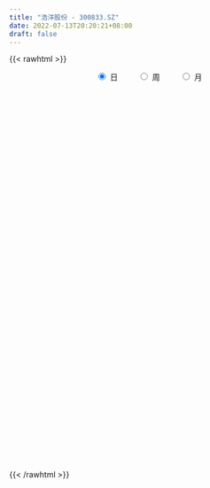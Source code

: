```yaml
---
title: "浩洋股份 - 300833.SZ"
date: 2022-07-13T20:20:21+08:00
draft: false
---
```

{{< rawhtml >}}
    <div style="text-align: center">
        <label style="padding: 1rem;"><input style="margin-right: .5rem" type="radio" name="period" value="D" checked onclick="period_change(this)">日</label>
        <label style="padding: 1rem;"><input style="margin-right: .5rem" type="radio" name="period" value="W" onclick="period_change(this)">周</label>
        <label style="padding: 1rem;"><input style="margin-right: .5rem" type="radio" name="period" value="M" onclick="period_change(this)">月</label>
    </div>
    <div id="chart" style="height: 700px;"></div> 
    <script type="text/javascript">
        const D_v = [12075.14,18688.19,17942.36,11722.02,14081.4,13880.41,11592.95,13104.36,21879.84,25180.78,22824.48,30667.54,24482.98,23605.25,23399.67,16381.03,17293.1,10029.87,10645.88,9496.85,8611.54,13323.42,12074.75,13873.37,16616.71,12577.74,11956.72,10545.34,14471.08,13010.01,12076.19,10382.81,14917.76,9736.02,14153.54,12441.72,6266.97,7711.07,9119.32,6981.93,6732.29,5634.2,10838.85,9551.03,21513.25,21961.23,14038.65,10089.36,8808.36,27219.98,20515.01,16912.16,14951.84,13856.07,13298.69,17277.47,10223.41,10048.48,6452.59,5954.22,19773.34,13435.14,7902.45,5613.53,10291.58,7430.49,7405.68,3604.25,3995.12,5024.95,4326.75,4651.68,5561.66,4181.05,5644.1,6263.91,5580.95,3131.09,4836.34,5179.53,6490.96,12070.54,7198.57,6457.96,6552.84,17228.27,11013.22,6025.86,6678.37,5752.39,5820.51,4714.18,5694.06,19698.35,8591.89,6011.75,4071.4,3699.75,6244.57,3497.82,4422.63,3404.53,4160.8,2901.0,2857.82,3241.18,3356.32,2587.26,2767.59,6375.23,3237.95,2164.17,2242.0,1942.94,2817.34,2417.58,5356.35,1580.0,1961.4,4459.4,4404.24,2509.0,2886.24,5899.57,4476.23,7728.0,3885.69,3558.07,2439.06,2649.38,3116.3,4091.0,3802.5,4833.24,5993.23,4826.33,7267.1,3952.8,5551.99,5184.0,6995.3,4466.93,5830.53,2974.0,4020.67,2964.51,3688.31,2416.35,4006.4,3312.0,3738.51,3331.16,2242.17,2731.06,4319.41,3875.4,3468.13,2769.88,2513.34,6087.14,5508.26,5104.59,2916.65,2965.17,2413.74,8253.03,7174.17,3660.75,2128.0,2987.41,2298.0,3538.27,15103.27,13842.79,9937.33,5481.0,6318.84,4810.04,4022.17,3031.17,7735.9,4110.42,3316.3,2202.23,3370.17,2155.0,6066.34,2231.17,9845.51,3865.0,3095.0,1587.06,2236.06,2932.0,3267.06,3770.17,2180.4,2262.0,2676.23,2741.0,1557.0,1700.0,1499.0,1925.0,3844.0,2656.06,5001.59,7518.4,7104.5,3758.17,3636.63,1451.0,2627.0,3918.67,2490.23,6052.49,3122.0,6352.82,3620.0,4740.11,3142.17,2314.34,2196.0,6036.4,3008.24,1919.0,1962.17,2594.18,4229.17,11614.97,9101.47,4154.34,4768.0,5726.0,2119.57,1350.74,3005.17,5432.23,1717.17,2342.0,2275.17,1511.53,2303.0,1459.06,1481.97,1779.29,6704.41,6234.67,2713.0,2010.62,2182.0,2005.35,1754.0,1937.9,2302.0,1690.0,6547.35,6422.15,5396.0,2919.78,1678.0,8538.06,17470.65,14215.32,22120.73,11619.86,6148.52,4402.62,4904.0,5530.0,3882.22,12099.46,5435.0,3111.64,4081.74,2726.24,4531.17,3318.24,3855.34,3642.06,1988.68,2123.51,2314.16,1894.17,1539.34,4469.74,3592.41,4187.65,2982.17,2001.15,3517.47,6945.81,4658.51,2393.0,1486.44,4397.0,2095.0,3695.24,2284.0,1911.34,3394.08,21007.12,15592.29,5792.27,8665.0,2837.0,3933.48,2424.0,2773.0,4491.0,6400.06,3294.0,7536.17,2883.22,3041.0,7418.0,5271.0,2695.0,1674.0,5924.47,11526.86,5818.34,3932.81,3294.0,1996.0,2147.17,4769.0,2988.91,19461.15,16448.23,14200.08,12022.53,13354.23,7069.2,8439.85,7596.77,4881.48,7839.6,6881.74,7327.23,11204.09,4901.45,3664.54,6338.17,5233.16,5733.25,5441.4,4383.17,6176.99,8405.17,9454.76,11461.51,9124.0,7229.0,4725.11,5858.51,6730.22,4700.0,6943.34,6541.34,7795.4,3646.0,5916.06,6111.0,5134.56,3147.0,3282.0,2120.0,3094.83,4554.06,4383.34,8637.4,3772.17,4551.0,4587.34,7278.0,2148.0,5142.0,4731.1,4082.23,4956.0,4085.17,4446.12,4169.83,3324.0,3310.15,5713.74,8292.88,7627.35,3284.0,7889.16,5839.23,7760.94,6242.34,4003.79,3724.8,3959.83,4329.0,3883.0,3576.0,3353.77,4560.67,4088.92,3852.0,3313.06,5435.4,5215.0,4073.11,5001.0,3691.0,4063.0,4631.53,4074.08,5625.71,7360.47,4812.0,4785.35,4258.0,3341.0,4745.87,5274.0,3397.28,1653.0,3394.0,3198.0,2110.74,3595.74,2735.4,3505.0,4587.0,5125.0,3376.0,4762.0,4629.0,2120.28,4069.35,2865.0,2506.0,5862.0,3606.0,4154.0,3390.5,6206.97,5611.06,5211.0,4040.0,3097.0,5254.84,9577.0,12510.17,7597.52,8457.34,5494.0,4869.0,6935.16,7538.77,5296.0,4885.0,6612.0,7935.17,4745.0,3575.0,5685.39,5196.7,4878.0,3157.0,2320.0,3125.0,4289.5,5918.0,6657.81,6127.17,7110.0,5248.0,6118.0,4447.8,2581.49,5768.52,4178.62,3956.81,6935.91,6013.0,5539.7,5393.43,2911.08,6581.72,4478.31,6033.0,4123.17,4851.49,3532.96,5432.09,6413.34,4055.61,4636.06,3445.17,3565.0,4475.0,5709.0,5020.9]
const D_histogram = [0.0,-0.0982792023,-0.2374657089,-0.3957308555,-0.3774280177,-0.3251362146,-0.2637517843,-0.1935414113,-0.0029758541,0.1305131075,0.2726246948,0.4484457541,0.4500851033,0.5194902407,0.4529632604,0.2973099552,0.0026548874,-0.1626578966,-0.1753234329,-0.1474086298,-0.1500694131,-0.255014,-0.3299171201,-0.2064519389,-0.0674014913,0.0372676218,0.0465304119,-0.002682726,0.095280671,0.1276146852,0.1602236229,0.1207308508,0.1112315436,0.0639782884,0.0502760552,-0.0751722604,-0.1484033432,-0.1923866602,-0.155305274,-0.1398416044,-0.1773481797,-0.2188816904,-0.116035155,-0.0650288988,0.0575347551,0.1322392308,0.1274184274,0.0682477855,0.0539010099,0.2048479963,0.2519070188,0.3080293928,0.3221542228,0.2382816742,0.0719510238,-0.0360373453,-0.3084840683,-0.4960790276,-0.5308192903,-0.5286253378,-0.2781919014,-0.1271679671,-0.0843696637,-0.0999691719,-0.0451883732,-0.033940761,-0.185146438,-0.2862365081,-0.3786813361,-0.4274512832,-0.4631847579,-0.3627357035,-0.1941325684,-0.0952305553,0.0252160176,0.0404757342,0.0125267108,0.0106241769,0.0755385519,0.135361373,0.203864619,0.261627529,0.2962707425,0.2130997537,0.1856801665,-0.1529494362,-0.4917643926,-0.6695000644,-0.6460865081,-0.5684652883,-0.437304958,-0.3901471969,-0.2676736246,-0.0329661389,0.1028673187,0.1259773699,0.1177792836,0.1277715994,0.1732391646,0.1998729986,0.1758362292,0.1706771658,0.1529810094,0.1382166593,0.0963927312,0.0383048114,-0.0372301292,-0.0737072851,-0.0127859848,0.0855966752,0.1082949501,0.1491275585,0.1324756408,0.0982334639,0.0360300684,0.0245738248,-0.0572769794,-0.0767201679,-0.0667023701,-0.1419767335,-0.1566745892,-0.2235359437,-0.2552602385,-0.3839700366,-0.4879885937,-0.6752652553,-0.6812845955,-0.7166931259,-0.664924307,-0.6018323826,-0.4435961342,-0.2374764636,-0.0767022855,-0.0630075701,-0.1548372379,-0.1934071581,-0.3518472872,-0.3982608343,-0.4693967006,-0.4063630311,-0.1965186242,-0.0271003142,0.1815505942,0.3096281536,0.3676588001,0.357483715,0.2621575577,0.2231591479,0.279713866,0.3351213197,0.3236000202,0.4059271144,0.4212202668,0.3557218595,0.299643538,0.2734243194,0.1703068011,0.1331365506,0.1236296114,0.2816496023,0.4649090152,0.538449831,0.5483496149,0.5663694478,0.5195965467,0.5885573852,0.7129760511,0.7280757362,0.7079433113,0.6000758944,0.524467741,0.4539782594,0.5667706344,0.6634297109,0.7006397948,0.6817246485,0.6845049675,0.6008985075,0.4814759468,0.3690182071,0.3840427139,0.3503105515,0.2716722812,0.2188068388,0.0484362706,-0.0935897343,-0.2797526218,-0.425108999,-0.2357187189,-0.1286188704,-0.1090507515,-0.0940689384,-0.0608346964,-0.0177637248,0.0113864079,-0.1005690322,-0.223392822,-0.2924740618,-0.4020782785,-0.3759807138,-0.321498587,-0.2960212141,-0.2823643898,-0.3074594593,-0.238040853,-0.2445819646,-0.1293541758,0.0181597958,0.1021927853,0.1047848138,0.0904180601,0.0327837329,-0.0694449577,-0.0422212153,-0.0053895091,0.1363776966,0.1855642502,0.3383712384,0.3488709618,0.3473254147,0.2609383241,0.180829388,0.070790352,0.1754278515,0.1751626887,0.1687498427,0.0729196352,0.0369444723,-0.0043853995,0.1905067857,0.1909557542,0.2037279896,0.2096886215,0.1237974607,0.0432680234,-0.0106326207,-0.0405258219,-0.1698603536,-0.3071306376,-0.4331826531,-0.4393089641,-0.4187235194,-0.3713096048,-0.3189301773,-0.2967280277,-0.2428738502,-0.0374332672,0.0232291081,0.0996807237,0.0330986598,-0.0431380434,-0.1194167833,-0.1250806681,-0.1478056692,-0.2281975109,-0.2921361818,-0.3940752,-0.2302396836,-0.0623243498,0.0248211183,0.0350187119,0.1942072368,0.5401010901,0.7941164376,1.2983356404,1.4953883083,1.4064047445,1.1179003908,0.8120045443,0.6957404686,0.4316178634,0.7539388058,0.5955865974,0.4951748966,0.345231421,0.1866320604,0.0949518676,0.0044943841,-0.2061858394,-0.332010046,-0.5032328361,-0.6187593378,-0.7582804875,-0.8438102099,-0.9350410461,-1.0050626652,-0.880968969,-0.5963088325,-0.4141104697,-0.4138686646,-0.2772160246,-0.1132877495,0.0428085873,0.0140461039,-0.0001948628,-0.2336924581,-0.3059397644,-0.2675284787,-0.1975384312,-0.2571166417,-0.1848745796,0.3552737663,0.5526655137,0.6435940353,0.4037366033,0.2362366576,-0.0487001638,-0.2875353185,-0.3694275621,-0.4320554189,-0.7731785408,-1.0056456798,-0.7183799751,-0.467221847,-0.3931098697,-0.2108706151,-0.0911855051,-0.0123071457,0.0132749139,0.2440349912,0.6647721355,0.8823456716,0.792599483,0.6496991943,0.5037439309,0.4210892012,0.4625316026,0.3998395408,0.8747773377,1.2609398969,1.607909592,1.8995260102,2.1476806513,2.1177561445,1.9881364623,1.9903844566,1.8817299385,1.4777799972,1.378164705,0.947438337,0.4904184585,0.2497184054,-0.0226754716,-0.1353156549,-0.1920280761,-0.2045318401,-0.26733874,-0.3354367281,-0.3106192945,-0.419610273,-0.3116004776,-0.7343198265,-0.8404435055,-0.8919002959,-1.1283626684,-1.2947841016,-1.1241941721,-1.146336435,-1.0391698535,-1.1630818572,-1.0359478278,-1.0844274184,-0.9003697724,-1.126352505,-1.1520324426,-1.2013569623,-1.1708329102,-1.0891928766,-1.0679326331,-1.2018985897,-1.2204550635,-1.0927212541,-0.7530565695,-0.624669926,-0.4106529329,-0.3874584852,-0.4235739265,-0.6254694029,-0.7207903933,-0.8243594594,-0.8109183211,-0.7134211638,-0.584593199,-0.2711554973,-0.1373422606,0.1088422809,0.0153596362,0.1624838633,0.0458144691,-0.0719162681,-0.2005692757,-0.54329416,-0.6882841145,-0.7065500606,-0.7302501509,-0.664466566,-0.7366215457,-0.7672424379,-0.7480550179,-0.6286646801,-0.3121723723,-0.0533076632,0.158541273,0.2522354416,0.3161637699,0.7645203115,0.7016997315,0.7937041433,0.8586933235,0.8541608327,0.9077289162,0.8498847217,0.8528545564,0.8758875189,0.6281323661,0.3166587051,0.2150645784,0.2198601322,0.0385064079,-0.2156414411,-0.1869798139,-0.1435937005,-0.1554669676,0.0804369106,0.1106484556,0.2047439764,0.3449686195,0.3891827173,0.206003067,0.1472538399,0.193490014,0.1201457056,0.1311367606,-0.1096595487,-0.3588286226,-0.3338844043,-0.5454727835,-0.6249459693,-0.3990413603,-0.3079239218,-0.1636879627,-0.0405714245,0.0884734335,0.2442619559,0.122186341,-0.0300820602,-0.4727453581,-0.350723973,-0.0794774714,0.6286413151,1.0551065516,1.3919568976,1.4495055689,1.4143794014,1.5942001096,1.5982950389,1.4437185889,1.3623430744,1.4128867646,1.5587521406,1.6076598135,1.5423432024,1.4372505474,1.1173692165,0.6560246732,0.3603610788,0.1506739234,0.0112674548,-0.103609623,-0.1879194874,-0.106547232,0.1454861477,0.4003219327,0.4403408891,0.3541025127,0.201376646,0.0285647588,-0.1338027912,-0.2846365539,-0.6117766308,-0.787095028,-0.9717800803,-1.0196133807,-0.951312183,-0.9009770899,-0.4240605923,-0.2666771605,-0.1219313011,0.0292816674,-0.1776335121,-0.1937989663,-0.0176412778,0.0892625728,0.1163194571,0.0846263845,0.0941596963,0.021604871,-0.1177923056,-0.4363751669,-0.6242965636]
const D_fast = [0.0,-0.1228490028,-0.3214019367,-0.5785997972,-0.6546539638,-0.6836462144,-0.6881997302,-0.66637471,-0.4765531163,-0.3104358778,-0.1001681168,0.187764381,0.3019250061,0.5012027036,0.5479165385,0.466590722,0.1725993761,-0.0333778821,-0.0898742766,-0.098811631,-0.1389897676,-0.3076878544,-0.4650702546,-0.3932180581,-0.2710179833,-0.1570319647,-0.1361365716,-0.1860203911,-0.0642368264,0.0000008591,0.0726657026,0.0633556432,0.0816642219,0.0504055388,0.0492723194,-0.0949690613,-0.2053009799,-0.297380962,-0.2991258942,-0.3186226258,-0.400466246,-0.4967201792,-0.4228824326,-0.3881334011,-0.2511860584,-0.143421775,-0.1163879716,-0.1584966671,-0.1593681903,0.0427907952,0.1528265725,0.2859562946,0.3806196803,0.3563175503,0.2079746559,0.0909769504,-0.2585907897,-0.5702055059,-0.7376505912,-0.8676129732,-0.6867275121,-0.5674955695,-0.5457896821,-0.5863814833,-0.5428977779,-0.5401353559,-0.7376276424,-0.9102768395,-1.0973920015,-1.2530247695,-1.4045544336,-1.3947893051,-1.274719312,-1.1996249379,-1.0728743605,-1.0474957103,-1.0723130561,-1.0715595457,-0.9877605328,-0.8940973685,-0.7746279677,-0.6514581754,-0.5427472764,-0.5726433267,-0.5536428723,-0.930509834,-1.3922658886,-1.7373765764,-1.8754846472,-1.9399797495,-1.9181456586,-1.9685246968,-1.9129695307,-1.6865035797,-1.5249532924,-1.4703488987,-1.4491021641,-1.4071669485,-1.3183895921,-1.2417875084,-1.2218652206,-1.1843549925,-1.1638058965,-1.1440160818,-1.1617418271,-1.2102535441,-1.295096017,-1.3499999942,-1.29227519,-1.1724933613,-1.1227213488,-1.0446068508,-1.0281398583,-1.0378236692,-1.0910195477,-1.096332335,-1.192502384,-1.2311256146,-1.2377834093,-1.3485519561,-1.4024184591,-1.5251637994,-1.6207031539,-1.8454054612,-2.0714211667,-2.4275141421,-2.6038546312,-2.8184364431,-2.9328987009,-3.0202648722,-2.9729276573,-2.8261771026,-2.6845784959,-2.686635673,-2.8171746503,-2.9040963601,-3.150498311,-3.2964770666,-3.4849621081,-3.5235191963,-3.3628044455,-3.2001612141,-2.9461226571,-2.7406380593,-2.5906927128,-2.5114968691,-2.541283637,-2.5244922598,-2.3980090753,-2.2588212917,-2.1894425861,-2.0056337132,-1.8850354941,-1.8616034365,-1.8427708736,-1.8006340124,-1.8611748303,-1.8650609432,-1.8436604796,-1.6152280881,-1.3157414214,-1.1075881478,-0.9606009602,-0.8009887653,-0.7178625298,-0.501762345,-0.1990996663,-0.0019810472,0.1548723558,0.1970239124,0.2525326943,0.2955377776,0.5500228112,0.8125393154,1.024909348,1.1764253638,1.3503319247,1.4169500915,1.4178965175,1.3976933297,1.508728515,1.5625739904,1.5518537904,1.5536900577,1.3954285571,1.2300051186,0.9739040758,0.7222704487,0.8527310492,0.9276761801,0.919981611,0.9114461896,0.9294717575,0.9681017978,1.0000985326,0.8630008343,0.684328839,0.5421290839,0.3320052975,0.2641076838,0.2382151638,0.1896872331,0.13275296,0.0307930257,0.0407014187,-0.0269851841,0.0559040608,0.2079579814,0.3175391672,0.3463273992,0.3545651605,0.3051267664,0.1855368365,0.202205275,0.237689604,0.4135512338,0.50912885,0.7465286478,0.8442461117,0.9295319182,0.9083794087,0.8734778196,0.7811363715,0.9296308339,0.9731563433,1.0089309579,0.9313306593,0.9045916144,0.8621653927,1.1046842744,1.1528721815,1.2165764142,1.2749592016,1.2200174059,1.1503049744,1.0937461752,1.0537215185,0.8819218983,0.6678689549,0.4335212762,0.3175677241,0.233472289,0.1880588024,0.1607056855,0.1087258283,0.1018615433,0.2979438095,0.3644134618,0.4657852582,0.4074778593,0.3204566453,0.2143237095,0.1773896578,0.1177132393,-0.0197279801,-0.1567006964,-0.3571585147,-0.2508829191,-0.0985486728,-0.0051979251,0.0137543464,0.2214946806,0.7024138064,1.1549582633,1.9837613761,2.5546611212,2.8172787435,2.8082494875,2.7053547771,2.7630258185,2.6068076792,3.117613323,3.1081577639,3.1315397873,3.067904167,2.9559628215,2.8880205956,2.7986867082,2.5364600247,2.3276333066,2.0306023075,1.7603859713,1.4312946998,1.1348124249,0.8098213272,0.4885340417,0.3923854957,0.5279684241,0.6066391694,0.5034138084,0.5707624423,0.70636878,0.8731672637,0.8479163062,0.8336266239,0.541705914,0.3929736666,0.3645028326,0.3851082723,0.2612509014,0.2872743186,0.9162411061,1.2517992319,1.5036262623,1.3647029811,1.2562621998,0.9591503375,0.6484313532,0.474182219,0.3035405075,-0.2308772496,-0.7147558085,-0.6070850976,-0.4727324313,-0.4968979214,-0.3673763205,-0.2704875868,-0.1946860139,-0.1657852258,0.1259835994,0.7129137775,1.1510737315,1.2594774137,1.2790019235,1.2589826429,1.2816002134,1.4386755155,1.4759433389,2.1695754702,2.8709730036,3.6199200967,4.3864180175,5.1714928214,5.6710073507,6.0384217842,6.5382658926,6.9000438592,6.8655389172,7.1104648012,6.9165980174,6.5821827536,6.4039123018,6.125849557,5.9793804599,5.8746610197,5.8110242956,5.6813827107,5.5294255406,5.4765881505,5.2626946039,5.2928042798,4.6865049743,4.3702704189,4.0958385546,3.5772855149,3.0871680564,2.9767094429,2.6679830711,2.5153571893,2.1006747214,1.9688217938,1.6492353486,1.6082005514,1.1006296926,0.7869416444,0.4372778841,0.1750937086,-0.0155644769,-0.2612873917,-0.6957279957,-1.0193982353,-1.1648447395,-1.0134441973,-1.0412250352,-0.9298712753,-1.0035414489,-1.1455503718,-1.503813199,-1.7793317877,-2.0889907187,-2.2782791607,-2.3591372943,-2.3764576292,-2.1308088019,-2.0313311303,-1.7579360186,-1.8475787542,-1.6598335612,-1.7650493382,-1.9007591424,-2.0795544689,-2.5581028932,-2.8751638764,-3.0700673376,-3.2763299657,-3.3766630223,-3.6329733883,-3.8554048901,-4.0232312246,-4.0610070568,-3.822557842,-3.5770200488,-3.3255357943,-3.1687827653,-3.0258134946,-2.3863268751,-2.2737225222,-1.9832920746,-1.7036295635,-1.4946218461,-1.2141215336,-1.0594945477,-0.8433110738,-0.6013062317,-0.6920282929,-0.9243372776,-0.9721652597,-0.9124046729,-1.0841317952,-1.3921900045,-1.4102733308,-1.4027856425,-1.4535256514,-1.1975125456,-1.1396388867,-0.9943573718,-0.7678905738,-0.6263807967,-0.7580596803,-0.7799954474,-0.6853867698,-0.7286946518,-0.6849194066,-0.953130603,-1.2920068327,-1.3505337154,-1.6984902905,-1.9341999686,-1.8080556997,-1.7939192416,-1.6906052732,-1.5776315911,-1.4264683748,-1.2096143634,-1.3011433931,-1.4609323093,-2.0217819467,-1.9874415549,-1.7360644211,-0.8707853058,-0.1805434314,0.504296139,0.9242212025,1.2426898853,1.821060621,2.2247293099,2.4310825072,2.6902927613,3.0940581427,3.6296115538,4.0804341801,4.4007033696,4.6549233515,4.6143843247,4.3170459496,4.111472625,3.9394539504,3.8028643455,3.662084862,3.5307951257,3.5855305731,3.8739354898,4.2288517579,4.3789559365,4.3812431883,4.2788614832,4.1131907856,3.9173725378,3.6953796367,3.215295402,2.8432032478,2.4155731755,2.1128365299,1.9433096818,1.7684005025,2.139301852,2.2300159937,2.3442790278,2.5028124132,2.2514888557,2.1868736599,2.3586210289,2.4878405228,2.5439772713,2.5334407948,2.5665140307,2.4993604231,2.3305151702,1.9028385171,1.5588429796]
const D_slow = [0.0,-0.0245698006,-0.0839362278,-0.1828689417,-0.2772259461,-0.3585099998,-0.4244479458,-0.4728332987,-0.4735772622,-0.4409489853,-0.3727928116,-0.2606813731,-0.1481600973,-0.0182875371,0.094953278,0.1692807668,0.1699444887,0.1292800145,0.0854491563,0.0485969988,0.0110796456,-0.0526738544,-0.1351531345,-0.1867661192,-0.203616492,-0.1942995865,-0.1826669836,-0.1833376651,-0.1595174973,-0.127613826,-0.0875579203,-0.0573752076,-0.0295673217,-0.0135727496,-0.0010037358,-0.0197968009,-0.0568976367,-0.1049943018,-0.1438206203,-0.1787810214,-0.2231180663,-0.2778384889,-0.3068472776,-0.3231045023,-0.3087208135,-0.2756610058,-0.243806399,-0.2267444526,-0.2132692001,-0.1620572011,-0.0990804464,-0.0220730982,0.0584654575,0.1180358761,0.136023632,0.1270142957,0.0498932786,-0.0741264783,-0.2068313009,-0.3389876353,-0.4085356107,-0.4403276024,-0.4614200184,-0.4864123113,-0.4977094046,-0.5061945949,-0.5524812044,-0.6240403314,-0.7187106655,-0.8255734863,-0.9413696757,-1.0320536016,-1.0805867437,-1.1043943825,-1.0980903781,-1.0879714446,-1.0848397669,-1.0821837226,-1.0632990847,-1.0294587414,-0.9784925867,-0.9130857044,-0.8390180188,-0.7857430804,-0.7393230388,-0.7775603978,-0.900501496,-1.0678765121,-1.2293981391,-1.3715144612,-1.4808407007,-1.5783774999,-1.645295906,-1.6535374408,-1.6278206111,-1.5963262686,-1.5668814477,-1.5349385479,-1.4916287567,-1.4416605071,-1.3977014498,-1.3550321583,-1.316786906,-1.2822327411,-1.2581345583,-1.2485583555,-1.2578658878,-1.2762927091,-1.2794892053,-1.2580900365,-1.2310162989,-1.1937344093,-1.1606154991,-1.1360571331,-1.127049616,-1.1209061598,-1.1352254047,-1.1544054467,-1.1710810392,-1.2065752226,-1.2457438699,-1.3016278558,-1.3654429154,-1.4614354246,-1.583432573,-1.7522488868,-1.9225700357,-2.1017433172,-2.2679743939,-2.4184324896,-2.5293315231,-2.588700639,-2.6078762104,-2.6236281029,-2.6623374124,-2.7106892019,-2.7986510237,-2.8982162323,-3.0155654075,-3.1171561652,-3.1662858213,-3.1730608999,-3.1276732513,-3.0502662129,-2.9583515129,-2.8689805841,-2.8034411947,-2.7476514077,-2.6777229412,-2.5939426113,-2.5130426063,-2.4115608277,-2.306255761,-2.2173252961,-2.1424144116,-2.0740583317,-2.0314816315,-1.9981974938,-1.967290091,-1.8968776904,-1.7806504366,-1.6460379788,-1.5089505751,-1.3673582132,-1.2374590765,-1.0903197302,-0.9120757174,-0.7300567834,-0.5530709555,-0.4030519819,-0.2719350467,-0.1584404818,-0.0167478232,0.1491096045,0.3242695532,0.4947007153,0.6658269572,0.8160515841,0.9364205708,1.0286751225,1.124685801,1.2122634389,1.2801815092,1.3348832189,1.3469922865,1.323594853,1.2536566975,1.1473794478,1.088449768,1.0562950504,1.0290323626,1.005515128,0.9903064539,0.9858655227,0.9887121246,0.9635698666,0.9077216611,0.8346031456,0.734083576,0.6400883976,0.5597137508,0.4857084473,0.4151173498,0.338252485,0.2787422717,0.2175967806,0.1852582366,0.1897981856,0.2153463819,0.2415425854,0.2641471004,0.2723430336,0.2549817942,0.2444264903,0.2430791131,0.2771735372,0.3235645998,0.4081574094,0.4953751498,0.5822065035,0.6474410845,0.6926484316,0.7103460195,0.7542029824,0.7979936546,0.8401811153,0.8584110241,0.8676471421,0.8665507923,0.9141774887,0.9619164272,1.0128484246,1.06527058,1.0962199452,1.107036951,1.1043787959,1.0942473404,1.051782252,0.9749995926,0.8667039293,0.7568766883,0.6521958084,0.5593684072,0.4796358629,0.405453856,0.3447353934,0.3353770766,0.3411843537,0.3661045346,0.3743791995,0.3635946887,0.3337404929,0.3024703258,0.2655189085,0.2084695308,0.1354354854,0.0369166854,-0.0206432355,-0.036224323,-0.0300190434,-0.0212643654,0.0272874438,0.1623127163,0.3608418257,0.6854257358,1.0592728129,1.410873999,1.6903490967,1.8933502328,2.0672853499,2.1751898158,2.3636745172,2.5125711666,2.6363648907,2.7226727459,2.7693307611,2.793068728,2.794192324,2.7426458641,2.6596433526,2.5338351436,2.3791453092,2.1895751873,1.9786226348,1.7448623733,1.493596707,1.2733544647,1.1242772566,1.0207496392,0.917282473,0.8479784669,0.8196565295,0.8303586763,0.8338702023,0.8338214866,0.7753983721,0.698913431,0.6320313113,0.5826467035,0.5183675431,0.4721488982,0.5609673398,0.6991337182,0.860032227,0.9609663778,1.0200255422,1.0078505013,0.9359666717,0.8436097811,0.7355959264,0.5423012912,0.2908898713,0.1112948775,-0.0055105843,-0.1037880517,-0.1565057054,-0.1793020817,-0.1823788681,-0.1790601397,-0.1180513919,0.048141642,0.2687280599,0.4668779307,0.6293027292,0.755238712,0.8605110123,0.9761439129,1.0761037981,1.2947981325,1.6100331068,2.0120105048,2.4868920073,3.0238121701,3.5532512062,4.0502853218,4.547881436,5.0183139206,5.3877589199,5.7323000962,5.9691596804,6.0917642951,6.1541938964,6.1485250285,6.1146961148,6.0666890958,6.0155561357,5.9487214507,5.8648622687,5.7872074451,5.6823048768,5.6044047574,5.4208248008,5.2107139244,4.9877388505,4.7056481833,4.3819521579,4.1009036149,3.8143195062,3.5545270428,3.2637565785,3.0047696216,2.733662767,2.5085703239,2.2269821976,1.938974087,1.6386348464,1.3459266188,1.0736283997,0.8066452414,0.506170594,0.2010568281,-0.0721234854,-0.2603876278,-0.4165551092,-0.5192183425,-0.6160829638,-0.7219764454,-0.8783437961,-1.0585413944,-1.2646312593,-1.4673608395,-1.6457161305,-1.7918644302,-1.8596533046,-1.8939888697,-1.8667782995,-1.8629383904,-1.8223174246,-1.8108638073,-1.8288428743,-1.8789851932,-2.0148087332,-2.1868797619,-2.363517277,-2.5460798147,-2.7121964563,-2.8963518427,-3.0881624522,-3.2751762066,-3.4323423767,-3.5103854697,-3.5237123855,-3.4840770673,-3.4210182069,-3.3419772644,-3.1508471866,-2.9754222537,-2.7769962179,-2.562322887,-2.3487826788,-2.1218504498,-1.9093792694,-1.6961656303,-1.4771937505,-1.320160659,-1.2409959827,-1.1872298381,-1.1322648051,-1.1226382031,-1.1765485634,-1.2232935168,-1.259191942,-1.2980586839,-1.2779494562,-1.2502873423,-1.1991013482,-1.1128591933,-1.015563514,-0.9640627473,-0.9272492873,-0.8788767838,-0.8488403574,-0.8160561672,-0.8434710544,-0.93317821,-1.0166493111,-1.153017507,-1.3092539993,-1.4090143394,-1.4859953198,-1.5269173105,-1.5370601666,-1.5149418083,-1.4538763193,-1.423329734,-1.4308502491,-1.5490365886,-1.6367175819,-1.6565869497,-1.4994266209,-1.235649983,-0.8876607586,-0.5252843664,-0.1716895161,0.2268605113,0.6264342711,0.9873639183,1.3279496869,1.681171378,2.0708594132,2.4727743666,2.8583601672,3.217672804,3.4970151082,3.6610212765,3.7511115462,3.788780027,3.7915968907,3.765694485,3.7187146131,3.6920778051,3.728449342,3.8285298252,3.9386150475,4.0271406756,4.0774848372,4.0846260268,4.051175329,3.9800161906,3.8270720329,3.6302982759,3.3873532558,3.1324499106,2.8946218648,2.6693775924,2.5633624443,2.4966931542,2.4662103289,2.4735307458,2.4291223677,2.3806726262,2.3762623067,2.3985779499,2.4276578142,2.4488144103,2.4723543344,2.4777555521,2.4483074757,2.339213684,2.1831395431]
const D_data = [['2020-06-22', 68.3, 67.77, 67.77, 68.45],['2020-06-23', 67.68, 66.23, 66.2, 67.87],['2020-06-24', 66.22, 64.93, 64.67, 66.41],['2020-06-29', 64.63, 63.61, 63.5, 64.63],['2020-06-30', 63.72, 65.1, 63.72, 65.28],['2020-07-01', 65.25, 65.39, 64.9, 66.29],['2020-07-02', 65.4, 65.52, 65.0, 65.83],['2020-07-03', 65.6, 65.74, 65.25, 65.9],['2020-07-06', 65.99, 67.81, 65.99, 67.95],['2020-07-07', 67.83, 67.96, 66.86, 68.39],['2020-07-08', 67.9, 68.92, 67.56, 68.99],['2020-07-09', 69.2, 70.45, 68.35, 70.98],['2020-07-10', 70.08, 69.08, 68.97, 70.1],['2020-07-13', 69.0, 70.5, 68.79, 70.91],['2020-07-14', 70.11, 69.2, 68.16, 70.86],['2020-07-15', 69.66, 67.8, 67.7, 69.69],['2020-07-16', 67.99, 64.98, 64.9, 68.43],['2020-07-17', 64.99, 65.31, 64.6, 65.87],['2020-07-20', 65.08, 66.62, 65.01, 66.75],['2020-07-21', 66.29, 67.05, 66.27, 67.6],['2020-07-22', 66.87, 66.62, 66.49, 67.28],['2020-07-23', 66.19, 64.88, 64.0, 66.19],['2020-07-24', 64.88, 64.52, 64.03, 65.99],['2020-07-27', 64.95, 66.9, 63.63, 66.9],['2020-07-28', 67.12, 67.67, 67.12, 69.39],['2020-07-29', 67.27, 67.86, 66.0, 67.99],['2020-07-30', 68.02, 66.98, 66.95, 68.49],['2020-07-31', 66.88, 66.13, 65.85, 67.03],['2020-08-03', 66.48, 68.12, 66.2, 68.27],['2020-08-04', 68.55, 67.72, 67.2, 68.77],['2020-08-05', 67.34, 68.0, 66.91, 68.42],['2020-08-06', 68.27, 67.18, 66.7, 68.27],['2020-08-07', 67.1, 67.51, 66.89, 68.19],['2020-08-10', 67.11, 66.95, 66.31, 67.11],['2020-08-11', 66.95, 67.25, 66.8, 68.25],['2020-08-12', 66.84, 65.46, 64.8, 66.9],['2020-08-13', 65.46, 65.48, 65.21, 65.84],['2020-08-14', 65.1, 65.38, 64.69, 65.7],['2020-08-17', 65.39, 66.22, 65.38, 66.66],['2020-08-18', 66.28, 65.95, 65.77, 66.54],['2020-08-19', 66.05, 65.07, 65.06, 66.07],['2020-08-20', 65.0, 64.61, 64.45, 65.17],['2020-08-21', 64.86, 66.41, 64.86, 66.41],['2020-08-24', 65.89, 66.06, 65.2, 66.48],['2020-08-25', 65.4, 67.38, 64.05, 68.2],['2020-08-26', 66.89, 67.35, 66.8, 69.1],['2020-08-27', 67.0, 66.61, 65.12, 67.45],['2020-08-28', 66.43, 65.8, 65.11, 66.5],['2020-08-31', 65.6, 66.18, 65.46, 66.68],['2020-09-01', 66.34, 68.7, 66.25, 68.79],['2020-09-02', 68.34, 68.1, 67.69, 68.97],['2020-09-03', 67.98, 68.71, 67.33, 68.78],['2020-09-04', 67.99, 68.63, 67.7, 69.3],['2020-09-07', 68.38, 67.45, 67.43, 68.95],['2020-09-08', 67.21, 65.88, 65.27, 67.58],['2020-09-09', 65.01, 65.9, 63.76, 65.92],['2020-09-10', 65.86, 62.68, 62.24, 66.48],['2020-09-11', 62.88, 62.17, 60.51, 63.0],['2020-09-14', 61.81, 63.05, 61.81, 63.1],['2020-09-15', 63.0, 62.96, 62.53, 63.5],['2020-09-16', 63.02, 66.38, 62.21, 66.53],['2020-09-17', 66.9, 66.0, 65.1, 66.9],['2020-09-18', 65.3, 65.02, 64.7, 65.9],['2020-09-21', 64.97, 64.22, 63.9, 64.97],['2020-09-22', 63.8, 65.08, 63.56, 65.96],['2020-09-23', 65.12, 64.61, 64.58, 66.3],['2020-09-24', 64.37, 62.03, 62.0, 64.37],['2020-09-25', 62.35, 61.7, 61.7, 62.81],['2020-09-28', 62.2, 60.92, 60.85, 62.37],['2020-09-29', 60.93, 60.65, 60.2, 61.69],['2020-09-30', 60.7, 60.1, 60.0, 61.0],['2020-10-09', 60.48, 61.51, 60.48, 61.8],['2020-10-12', 61.65, 62.72, 61.65, 62.78],['2020-10-13', 62.84, 62.3, 61.98, 62.84],['2020-10-14', 62.27, 62.98, 62.0, 62.98],['2020-10-15', 63.2, 61.9, 61.86, 63.2],['2020-10-16', 61.9, 61.19, 61.16, 61.9],['2020-10-19', 61.22, 61.29, 61.06, 61.8],['2020-10-20', 60.99, 62.18, 60.83, 62.27],['2020-10-21', 62.0, 62.39, 61.8, 62.64],['2020-10-22', 62.08, 62.84, 61.14, 63.26],['2020-10-23', 62.74, 63.1, 62.3, 64.33],['2020-10-26', 63.68, 63.16, 62.25, 63.82],['2020-10-27', 62.95, 61.64, 61.19, 63.28],['2020-10-28', 61.61, 62.09, 60.65, 62.43],['2020-10-29', 59.0, 57.1, 56.97, 59.77],['2020-10-30', 57.1, 54.88, 54.85, 57.99],['2020-11-02', 55.15, 54.89, 54.09, 55.45],['2020-11-03', 54.95, 56.3, 54.91, 56.97],['2020-11-04', 56.61, 56.58, 55.5, 56.95],['2020-11-05', 56.8, 57.21, 56.32, 57.45],['2020-11-06', 57.2, 56.09, 55.84, 57.2],['2020-11-09', 56.47, 57.0, 56.14, 57.32],['2020-11-10', 58.0, 59.02, 58.0, 62.4],['2020-11-11', 58.3, 58.58, 57.6, 59.86],['2020-11-12', 58.2, 57.46, 57.2, 59.0],['2020-11-13', 57.21, 56.98, 56.51, 57.9],['2020-11-16', 57.63, 57.09, 56.58, 57.63],['2020-11-17', 57.09, 57.59, 57.0, 58.69],['2020-11-18', 57.44, 57.49, 57.16, 57.88],['2020-11-19', 57.55, 56.81, 56.6, 57.59],['2020-11-20', 56.81, 56.91, 56.62, 57.29],['2020-11-23', 57.0, 56.63, 56.23, 57.0],['2020-11-24', 56.69, 56.51, 56.48, 57.25],['2020-11-25', 56.57, 55.93, 55.93, 56.79],['2020-11-26', 55.95, 55.33, 55.22, 55.98],['2020-11-27', 55.3, 54.57, 54.5, 55.3],['2020-11-30', 54.55, 54.53, 54.52, 54.87],['2020-12-01', 54.53, 55.6, 54.53, 55.66],['2020-12-02', 56.78, 56.35, 56.24, 57.39],['2020-12-03', 55.89, 55.63, 55.5, 56.2],['2020-12-04', 55.37, 55.96, 55.34, 56.0],['2020-12-07', 56.0, 55.25, 55.2, 56.18],['2020-12-08', 55.4, 54.82, 54.75, 55.48],['2020-12-09', 54.89, 54.1, 54.1, 55.03],['2020-12-10', 54.49, 54.4, 54.11, 54.97],['2020-12-11', 54.32, 53.09, 52.7, 54.73],['2020-12-14', 53.47, 53.38, 52.94, 53.81],['2020-12-15', 53.3, 53.5, 53.22, 53.65],['2020-12-16', 53.41, 52.0, 52.0, 53.41],['2020-12-17', 51.99, 52.22, 50.58, 52.23],['2020-12-18', 52.2, 51.01, 50.95, 52.38],['2020-12-21', 51.6, 50.8, 50.52, 51.72],['2020-12-22', 50.51, 48.69, 48.5, 51.07],['2020-12-23', 48.25, 47.8, 47.77, 49.07],['2020-12-24', 47.4, 45.26, 45.09, 47.8],['2020-12-25', 45.01, 46.2, 45.01, 46.48],['2020-12-28', 46.2, 44.87, 44.58, 46.28],['2020-12-29', 45.24, 45.14, 44.6, 45.57],['2020-12-30', 45.45, 44.75, 44.66, 45.45],['2020-12-31', 44.78, 45.77, 44.78, 45.89],['2021-01-04', 45.82, 46.72, 45.38, 46.94],['2021-01-05', 46.74, 46.65, 46.0, 46.86],['2021-01-06', 46.7, 44.85, 44.81, 46.72],['2021-01-07', 46.62, 42.85, 42.59, 46.62],['2021-01-08', 42.53, 42.64, 41.07, 43.5],['2021-01-11', 42.62, 39.99, 39.81, 42.62],['2021-01-12', 39.97, 40.13, 39.9, 41.39],['2021-01-13', 40.13, 38.73, 38.61, 40.33],['2021-01-14', 38.22, 39.6, 38.22, 40.44],['2021-01-15', 39.55, 41.49, 39.45, 41.93],['2021-01-18', 41.48, 41.47, 40.91, 42.48],['2021-01-19', 41.39, 42.6, 41.06, 43.19],['2021-01-20', 42.17, 42.26, 41.85, 42.75],['2021-01-21', 42.1, 41.73, 41.56, 42.59],['2021-01-22', 41.73, 40.88, 40.66, 41.75],['2021-01-25', 41.32, 39.37, 39.3, 41.33],['2021-01-26', 39.25, 39.51, 39.01, 40.28],['2021-01-27', 39.42, 40.57, 39.42, 40.88],['2021-01-28', 40.0, 40.73, 39.8, 41.45],['2021-01-29', 40.61, 39.91, 39.1, 40.9],['2021-02-01', 39.55, 41.22, 39.55, 41.34],['2021-02-02', 41.26, 40.64, 40.6, 41.49],['2021-02-03', 40.4, 39.48, 39.28, 40.77],['2021-02-04', 39.48, 39.22, 38.26, 40.08],['2021-02-05', 39.28, 39.3, 39.06, 40.38],['2021-02-08', 39.3, 37.87, 37.1, 39.3],['2021-02-09', 37.87, 38.15, 37.87, 38.57],['2021-02-10', 38.39, 38.19, 38.0, 38.78],['2021-02-18', 38.89, 40.58, 38.89, 41.12],['2021-02-19', 40.47, 41.86, 40.13, 42.42],['2021-02-22', 41.85, 41.34, 41.34, 42.7],['2021-02-23', 41.68, 40.98, 40.85, 41.88],['2021-02-24', 40.69, 41.4, 40.69, 41.59],['2021-02-25', 41.59, 40.76, 40.56, 41.64],['2021-02-26', 40.74, 42.55, 40.66, 43.57],['2021-03-01', 43.0, 44.15, 42.75, 44.58],['2021-03-02', 44.15, 43.62, 43.34, 44.18],['2021-03-03', 43.28, 43.65, 43.28, 43.93],['2021-03-04', 43.65, 42.66, 42.5, 43.86],['2021-03-05', 42.32, 42.97, 42.28, 43.27],['2021-03-08', 43.28, 43.0, 42.91, 44.13],['2021-03-09', 42.87, 45.81, 42.87, 46.95],['2021-03-10', 45.6, 46.68, 44.04, 46.7],['2021-03-11', 46.5, 46.88, 45.43, 47.58],['2021-03-12', 46.8, 46.84, 46.0, 47.77],['2021-03-15', 46.68, 47.7, 45.8, 47.9],['2021-03-16', 47.68, 47.02, 46.67, 47.99],['2021-03-17', 47.2, 46.58, 45.8, 47.29],['2021-03-18', 46.22, 46.52, 46.22, 47.31],['2021-03-19', 46.26, 48.31, 45.91, 49.2],['2021-03-22', 47.96, 48.11, 47.8, 48.92],['2021-03-23', 48.29, 47.67, 47.5, 48.76],['2021-03-24', 47.67, 48.02, 47.45, 48.15],['2021-03-25', 47.72, 46.24, 46.18, 48.3],['2021-03-26', 46.3, 45.92, 45.9, 46.5],['2021-03-29', 46.03, 44.51, 44.4, 46.07],['2021-03-30', 44.2, 44.01, 43.8, 44.92],['2021-03-31', 44.0, 48.22, 44.0, 48.27],['2021-04-01', 47.8, 48.0, 47.0, 48.63],['2021-04-02', 48.0, 47.3, 47.24, 48.39],['2021-04-06', 47.1, 47.4, 47.01, 47.95],['2021-04-07', 47.17, 47.84, 47.12, 47.97],['2021-04-08', 47.72, 48.28, 47.43, 48.51],['2021-04-09', 48.0, 48.44, 47.9, 48.88],['2021-04-12', 48.65, 46.55, 46.2, 48.69],['2021-04-13', 45.8, 45.78, 45.61, 46.85],['2021-04-14', 46.07, 45.85, 44.82, 47.0],['2021-04-15', 46.0, 44.69, 44.5, 46.0],['2021-04-16', 44.56, 45.95, 44.5, 46.45],['2021-04-19', 45.74, 46.33, 45.73, 46.55],['2021-04-20', 46.39, 46.01, 45.65, 46.68],['2021-04-21', 46.01, 45.8, 45.4, 46.44],['2021-04-22', 45.6, 45.1, 45.03, 46.38],['2021-04-23', 45.1, 46.23, 44.73, 46.45],['2021-04-26', 46.01, 45.29, 45.1, 46.37],['2021-04-27', 45.23, 46.99, 44.75, 47.68],['2021-04-28', 46.65, 48.09, 45.18, 48.38],['2021-04-29', 46.53, 48.0, 46.53, 48.82],['2021-04-30', 48.49, 47.33, 47.3, 48.5],['2021-05-06', 47.1, 47.2, 45.89, 47.75],['2021-05-07', 47.01, 46.55, 46.24, 47.8],['2021-05-10', 47.15, 45.58, 45.5, 47.15],['2021-05-11', 45.57, 46.99, 45.13, 47.15],['2021-05-12', 47.31, 47.3, 46.6, 47.38],['2021-05-13', 47.18, 49.19, 47.13, 49.19],['2021-05-14', 49.19, 48.72, 48.71, 49.43],['2021-05-17', 48.31, 50.83, 47.64, 50.88],['2021-05-18', 50.98, 49.83, 49.81, 51.02],['2021-05-19', 49.96, 50.06, 49.5, 51.49],['2021-05-20', 50.49, 49.09, 49.0, 50.49],['2021-05-21', 48.71, 48.99, 48.66, 49.6],['2021-05-24', 48.96, 48.3, 48.13, 49.52],['2021-05-25', 48.49, 51.18, 48.06, 51.93],['2021-05-26', 51.2, 50.4, 50.23, 51.49],['2021-05-27', 50.51, 50.56, 49.72, 50.88],['2021-05-28', 50.11, 49.38, 49.18, 50.53],['2021-05-31', 49.38, 49.94, 49.05, 50.99],['2021-06-01', 50.75, 49.8, 49.72, 51.64],['2021-06-02', 49.36, 53.38, 49.36, 53.47],['2021-06-03', 53.2, 51.76, 51.04, 53.29],['2021-06-04', 51.5, 52.25, 51.32, 52.84],['2021-06-07', 52.2, 52.53, 52.01, 53.43],['2021-06-08', 53.25, 51.45, 50.92, 53.4],['2021-06-09', 51.06, 51.29, 50.87, 51.98],['2021-06-10', 50.91, 51.43, 50.91, 51.84],['2021-06-11', 51.3, 51.64, 51.13, 52.55],['2021-06-15', 51.31, 50.03, 48.52, 52.02],['2021-06-16', 50.1, 49.16, 48.81, 50.22],['2021-06-17', 49.75, 48.42, 48.37, 49.75],['2021-06-18', 48.42, 49.33, 48.08, 49.85],['2021-06-21', 49.78, 49.46, 49.42, 49.99],['2021-06-22', 49.14, 49.75, 49.14, 50.45],['2021-06-23', 49.8, 49.88, 49.6, 50.14],['2021-06-24', 49.88, 49.52, 49.3, 50.29],['2021-06-25', 49.18, 49.96, 49.18, 49.97],['2021-06-28', 49.52, 52.5, 49.51, 53.1],['2021-06-29', 52.51, 51.45, 51.04, 53.08],['2021-06-30', 51.77, 52.12, 51.24, 52.54],['2021-07-01', 52.5, 50.46, 50.06, 52.6],['2021-07-02', 50.46, 50.0, 50.0, 51.55],['2021-07-05', 50.1, 49.57, 49.21, 50.57],['2021-07-06', 49.5, 50.18, 49.1, 50.41],['2021-07-07', 50.18, 49.82, 49.05, 50.5],['2021-07-08', 49.82, 48.7, 48.5, 50.2],['2021-07-09', 48.36, 48.33, 48.03, 48.89],['2021-07-12', 48.85, 47.14, 46.05, 48.87],['2021-07-13', 47.29, 50.39, 46.71, 50.4],['2021-07-14', 50.39, 51.22, 49.08, 51.5],['2021-07-15', 51.45, 50.88, 50.49, 51.45],['2021-07-16', 50.33, 50.2, 50.03, 50.8],['2021-07-19', 50.5, 52.62, 50.5, 52.89],['2021-07-20', 52.01, 56.64, 51.88, 58.71],['2021-07-21', 57.98, 57.69, 57.22, 60.6],['2021-07-22', 58.07, 63.8, 57.93, 63.85],['2021-07-23', 63.0, 63.1, 62.0, 64.88],['2021-07-26', 62.53, 61.15, 60.88, 64.64],['2021-07-27', 61.03, 58.86, 58.72, 62.27],['2021-07-28', 58.96, 58.06, 56.44, 60.5],['2021-07-29', 60.38, 60.18, 57.56, 60.66],['2021-07-30', 60.18, 58.05, 57.7, 60.22],['2021-08-02', 58.1, 66.36, 58.09, 66.8],['2021-08-03', 65.8, 61.67, 61.32, 65.8],['2021-08-04', 62.8, 62.5, 61.31, 63.4],['2021-08-05', 61.9, 61.92, 61.51, 63.8],['2021-08-06', 62.2, 61.58, 60.0, 62.6],['2021-08-09', 62.43, 62.25, 60.64, 63.8],['2021-08-10', 62.25, 62.21, 61.72, 66.5],['2021-08-11', 61.7, 60.2, 59.36, 62.33],['2021-08-12', 59.6, 60.52, 58.1, 61.64],['2021-08-13', 61.5, 59.18, 59.0, 61.5],['2021-08-16', 58.76, 59.0, 58.76, 61.5],['2021-08-17', 58.81, 57.78, 57.51, 59.63],['2021-08-18', 57.79, 57.5, 57.17, 58.75],['2021-08-19', 57.49, 56.5, 56.33, 57.5],['2021-08-20', 56.5, 55.78, 54.51, 57.35],['2021-08-23', 56.3, 57.8, 55.9, 58.18],['2021-08-24', 57.81, 60.5, 57.05, 60.88],['2021-08-25', 60.3, 60.23, 59.38, 61.8],['2021-08-26', 60.22, 58.25, 58.04, 60.23],['2021-08-27', 59.41, 60.18, 57.22, 60.32],['2021-08-30', 60.0, 61.3, 58.5, 62.6],['2021-08-31', 61.3, 62.16, 60.8, 63.2],['2021-09-01', 62.16, 60.33, 60.09, 62.45],['2021-09-02', 61.31, 60.52, 60.0, 61.31],['2021-09-03', 60.62, 57.12, 56.61, 61.0],['2021-09-06', 56.98, 58.2, 56.5, 58.83],['2021-09-07', 58.16, 59.36, 57.11, 60.5],['2021-09-08', 58.86, 59.95, 58.67, 60.49],['2021-09-09', 59.7, 58.25, 58.18, 60.72],['2021-09-10', 58.25, 59.83, 56.81, 60.09],['2021-09-13', 59.45, 67.5, 59.45, 67.99],['2021-09-14', 68.21, 65.66, 64.58, 69.98],['2021-09-15', 65.15, 65.7, 63.43, 66.65],['2021-09-16', 65.42, 61.7, 60.86, 67.15],['2021-09-17', 61.58, 61.9, 60.48, 62.62],['2021-09-22', 61.4, 59.42, 58.6, 62.74],['2021-09-23', 59.77, 58.58, 58.16, 60.1],['2021-09-24', 58.59, 59.54, 57.95, 59.77],['2021-09-27', 59.54, 59.18, 58.51, 62.75],['2021-09-28', 58.52, 54.2, 53.02, 58.98],['2021-09-29', 53.45, 53.35, 52.57, 54.49],['2021-09-30', 53.36, 59.35, 52.78, 60.28],['2021-10-08', 59.99, 59.89, 59.18, 60.79],['2021-10-11', 58.88, 58.2, 57.3, 60.14],['2021-10-12', 58.2, 59.99, 58.0, 63.97],['2021-10-13', 59.77, 59.88, 56.9, 60.5],['2021-10-14', 59.05, 59.84, 57.78, 61.5],['2021-10-15', 59.9, 59.43, 58.7, 60.9],['2021-10-18', 59.44, 62.78, 58.97, 63.6],['2021-10-19', 62.47, 67.29, 61.78, 68.21],['2021-10-20', 67.52, 67.12, 66.51, 68.15],['2021-10-21', 68.0, 64.34, 64.01, 68.0],['2021-10-22', 64.73, 63.7, 63.13, 65.1],['2021-10-25', 64.0, 63.44, 62.81, 64.2],['2021-10-26', 63.42, 64.1, 62.9, 64.49],['2021-10-27', 64.3, 66.03, 61.67, 66.5],['2021-10-28', 65.0, 65.16, 64.35, 66.31],['2021-10-29', 67.32, 73.7, 67.32, 75.75],['2021-11-01', 73.71, 75.99, 72.7, 78.03],['2021-11-02', 73.72, 78.9, 73.72, 80.85],['2021-11-03', 79.88, 81.67, 78.9, 82.69],['2021-11-04', 79.16, 84.61, 79.16, 86.87],['2021-11-05', 82.39, 83.9, 82.06, 85.73],['2021-11-08', 85.21, 84.41, 82.7, 87.49],['2021-11-09', 86.0, 87.93, 85.3, 88.99],['2021-11-10', 87.92, 88.49, 85.0, 88.76],['2021-11-11', 87.99, 85.49, 84.67, 89.51],['2021-11-12', 83.78, 89.88, 83.51, 89.89],['2021-11-15', 89.44, 86.06, 84.11, 89.44],['2021-11-16', 87.46, 84.76, 83.0, 91.33],['2021-11-17', 84.77, 86.75, 84.15, 87.26],['2021-11-18', 87.2, 85.93, 84.72, 88.68],['2021-11-19', 88.0, 87.7, 86.28, 90.88],['2021-11-22', 87.35, 88.68, 87.35, 91.68],['2021-11-23', 88.52, 89.75, 88.0, 92.25],['2021-11-24', 92.16, 89.58, 86.61, 92.23],['2021-11-25', 89.69, 89.76, 88.5, 93.54],['2021-11-26', 90.83, 91.38, 87.3, 92.44],['2021-11-29', 91.3, 90.0, 87.33, 91.39],['2021-11-30', 90.0, 93.23, 89.0, 94.33],['2021-12-01', 94.3, 86.09, 85.81, 94.3],['2021-12-02', 84.35, 88.75, 84.35, 90.87],['2021-12-03', 90.58, 89.04, 87.77, 92.49],['2021-12-06', 91.4, 85.82, 85.51, 91.4],['2021-12-07', 86.67, 85.28, 83.0, 90.56],['2021-12-08', 85.27, 89.15, 83.7, 90.66],['2021-12-09', 90.48, 86.79, 86.39, 90.71],['2021-12-10', 86.52, 88.29, 85.69, 91.91],['2021-12-13', 86.33, 84.95, 84.0, 89.26],['2021-12-14', 81.88, 87.67, 81.88, 87.98],['2021-12-15', 86.79, 85.24, 85.0, 89.73],['2021-12-16', 83.15, 88.1, 83.15, 88.79],['2021-12-17', 88.1, 82.37, 82.13, 88.51],['2021-12-20', 83.36, 83.58, 81.51, 84.79],['2021-12-21', 82.5, 82.39, 81.39, 84.0],['2021-12-22', 83.2, 82.6, 82.07, 84.98],['2021-12-23', 82.0, 82.81, 80.68, 83.99],['2021-12-24', 82.03, 81.6, 80.6, 83.88],['2021-12-27', 80.72, 78.53, 77.31, 81.25],['2021-12-28', 77.74, 78.64, 77.51, 79.85],['2021-12-29', 77.52, 79.85, 77.02, 82.38],['2021-12-30', 79.33, 83.01, 79.33, 83.99],['2021-12-31', 83.94, 81.03, 79.36, 83.94],['2022-01-04', 81.02, 82.55, 78.72, 82.84],['2022-01-05', 82.23, 80.4, 79.66, 83.5],['2022-01-06', 80.41, 79.2, 78.47, 81.46],['2022-01-07', 78.99, 75.94, 75.68, 79.87],['2022-01-10', 76.1, 75.79, 75.4, 78.25],['2022-01-11', 75.68, 74.36, 73.6, 76.77],['2022-01-12', 74.59, 74.73, 73.37, 77.82],['2022-01-13', 75.52, 75.25, 73.55, 76.0],['2022-01-14', 75.48, 75.49, 73.71, 76.6],['2022-01-17', 74.17, 78.4, 74.11, 79.59],['2022-01-18', 78.4, 76.93, 76.28, 80.16],['2022-01-19', 76.92, 79.09, 76.19, 79.96],['2022-01-20', 78.85, 75.03, 73.38, 79.36],['2022-01-21', 74.68, 78.0, 71.66, 79.28],['2022-01-24', 78.0, 74.6, 73.19, 81.15],['2022-01-25', 74.38, 73.68, 73.68, 76.76],['2022-01-26', 73.46, 72.5, 70.35, 76.0],['2022-01-27', 72.49, 67.96, 67.12, 74.3],['2022-01-28', 67.94, 68.32, 67.94, 71.27],['2022-02-07', 69.15, 68.58, 66.61, 70.98],['2022-02-08', 70.88, 67.47, 66.5, 70.88],['2022-02-09', 67.47, 67.77, 66.5, 69.09],['2022-02-10', 67.77, 65.06, 64.71, 69.0],['2022-02-11', 65.26, 64.27, 63.14, 66.38],['2022-02-14', 63.61, 63.8, 62.72, 65.1],['2022-02-15', 64.64, 64.4, 62.81, 65.22],['2022-02-16', 64.81, 67.18, 64.04, 67.9],['2022-02-17', 67.33, 67.37, 66.26, 68.67],['2022-02-18', 67.98, 67.6, 65.62, 67.98],['2022-02-21', 67.6, 66.62, 65.98, 68.45],['2022-02-22', 66.0, 66.42, 64.56, 67.02],['2022-02-23', 67.3, 72.6, 65.76, 73.0],['2022-02-24', 74.06, 67.39, 66.7, 74.06],['2022-02-25', 72.95, 69.6, 67.06, 72.95],['2022-02-28', 69.6, 69.97, 67.02, 71.69],['2022-03-01', 69.37, 69.6, 68.02, 70.6],['2022-03-02', 68.33, 70.85, 66.81, 71.39],['2022-03-03', 71.13, 69.86, 69.0, 72.02],['2022-03-04', 69.86, 70.9, 68.75, 71.82],['2022-03-07', 70.18, 71.69, 68.49, 71.77],['2022-03-08', 72.31, 68.09, 67.48, 72.31],['2022-03-09', 70.81, 65.97, 63.66, 71.2],['2022-03-10', 65.97, 67.52, 65.17, 70.97],['2022-03-11', 66.0, 68.6, 65.0, 69.06],['2022-03-14', 68.37, 65.73, 65.7, 68.38],['2022-03-15', 69.99, 63.4, 62.67, 69.99],['2022-03-16', 64.5, 66.0, 61.0, 66.39],['2022-03-17', 64.0, 66.07, 64.0, 69.96],['2022-03-18', 65.2, 65.16, 64.98, 67.6],['2022-03-21', 67.59, 68.66, 64.41, 68.84],['2022-03-22', 68.39, 66.7, 65.91, 68.47],['2022-03-23', 67.02, 67.79, 66.1, 68.47],['2022-03-24', 67.57, 69.06, 65.8, 69.58],['2022-03-25', 67.8, 68.5, 66.4, 68.5],['2022-03-28', 68.93, 65.37, 64.61, 68.93],['2022-03-29', 65.37, 66.28, 63.66, 68.2],['2022-03-30', 68.18, 67.57, 67.0, 70.1],['2022-03-31', 67.56, 66.0, 65.71, 67.99],['2022-04-01', 66.0, 66.87, 64.63, 67.59],['2022-04-06', 65.53, 62.98, 62.45, 66.61],['2022-04-07', 62.88, 61.23, 61.02, 63.35],['2022-04-08', 63.1, 63.64, 58.5, 63.64],['2022-04-11', 62.74, 59.66, 59.28, 62.74],['2022-04-12', 58.67, 59.88, 58.67, 60.89],['2022-04-13', 59.55, 63.5, 58.5, 64.87],['2022-04-14', 63.51, 62.18, 61.61, 64.62],['2022-04-15', 64.3, 63.08, 60.11, 64.94],['2022-04-18', 62.63, 63.24, 60.01, 64.1],['2022-04-19', 62.38, 63.8, 60.31, 63.96],['2022-04-20', 62.5, 64.83, 62.09, 66.5],['2022-04-21', 66.26, 61.38, 61.03, 66.26],['2022-04-22', 60.66, 60.09, 58.99, 62.6],['2022-04-25', 59.83, 54.42, 54.36, 59.83],['2022-04-26', 53.64, 60.07, 53.64, 60.25],['2022-04-27', 62.0, 62.6, 59.64, 64.29],['2022-04-28', 64.78, 70.73, 64.0, 72.0],['2022-04-29', 68.39, 70.76, 67.12, 70.76],['2022-05-05', 69.55, 72.54, 68.76, 74.88],['2022-05-06', 70.59, 71.15, 70.0, 73.92],['2022-05-09', 72.0, 71.15, 70.0, 73.5],['2022-05-10', 70.3, 75.45, 69.38, 75.94],['2022-05-11', 77.72, 75.09, 72.66, 78.59],['2022-05-12', 75.1, 74.03, 73.0, 76.01],['2022-05-13', 73.65, 75.6, 73.29, 76.85],['2022-05-16', 75.0, 78.5, 75.0, 81.33],['2022-05-17', 77.01, 81.69, 77.01, 82.79],['2022-05-18', 81.69, 82.6, 81.01, 84.87],['2022-05-19', 85.18, 82.77, 80.03, 85.18],['2022-05-20', 82.39, 83.44, 82.39, 84.87],['2022-05-23', 84.5, 81.1, 80.35, 84.64],['2022-05-24', 81.1, 78.43, 78.26, 82.98],['2022-05-25', 80.0, 79.39, 77.56, 80.98],['2022-05-26', 79.38, 79.84, 78.13, 80.5],['2022-05-27', 79.84, 80.38, 79.1, 82.8],['2022-05-30', 83.88, 80.5, 78.64, 83.88],['2022-05-31', 80.49, 80.76, 77.63, 81.99],['2022-06-01', 80.49, 83.24, 79.99, 84.76],['2022-06-02', 82.8, 86.83, 82.06, 87.7],['2022-06-06', 86.5, 89.0, 85.21, 90.84],['2022-06-07', 88.1, 88.0, 85.22, 90.0],['2022-06-08', 87.34, 87.18, 85.17, 88.5],['2022-06-09', 90.0, 86.5, 85.0, 90.0],['2022-06-10', 85.0, 86.04, 85.0, 87.98],['2022-06-13', 86.04, 85.8, 84.84, 87.85],['2022-06-14', 87.18, 85.5, 83.06, 87.18],['2022-06-15', 85.5, 82.19, 81.2, 85.5],['2022-06-16', 81.6, 82.7, 81.0, 85.85],['2022-06-17', 82.2, 81.4, 79.6, 83.35],['2022-06-20', 82.18, 82.15, 80.5, 83.49],['2022-06-21', 82.14, 83.3, 81.27, 85.5],['2022-06-22', 82.91, 83.05, 81.31, 84.6],['2022-06-23', 83.44, 89.67, 82.4, 90.68],['2022-06-24', 91.0, 87.47, 87.15, 91.35],['2022-06-27', 87.36, 88.33, 84.21, 88.9],['2022-06-28', 87.79, 89.53, 85.56, 90.98],['2022-06-29', 88.68, 85.18, 84.67, 90.37],['2022-06-30', 85.44, 87.16, 85.18, 89.33],['2022-07-01', 86.51, 90.26, 85.9, 90.9],['2022-07-04', 90.88, 90.53, 86.31, 91.85],['2022-07-05', 90.71, 90.32, 88.54, 92.14],['2022-07-06', 88.83, 90.0, 88.69, 92.99],['2022-07-07', 93.1, 90.88, 88.63, 93.18],['2022-07-08', 90.48, 90.08, 89.71, 93.42],['2022-07-11', 89.01, 88.98, 87.47, 91.0],['2022-07-12', 88.88, 85.61, 84.64, 89.07],['2022-07-13', 85.61, 85.77, 84.71, 89.6]]
const W_v = [2260.04,243670.7,138163.99,89705.47,79971.4,48705.69,64381.14,125035.62,90708.92,54152.44,65569.88,64857.85,50309.32,39306.59,77153.52,88407.35,64704.12,53517.74,34345.53,13346.82,4651.68,27231.67,31708.46,48450.86,28991.31,44067.45,21269.3,16517.12,17132.2,14776.21,14914.04,24875.73,11762.81,23546.3,28951.19,20256.64,17161.57,16499.2,8751.35,11595.4,21653.18,18248.33,47902.66,25918.12,15154.12,25103.02,10022.18,13629.8,10525.0,26038.72,5087.63,18210.39,20169.44,15121.81,31694.13,16969.48,11766.57,8534.85,19844.7,9689.25,22963.28,73964.62,24867.36,27454.08,17335.49,12340.92,16280.85,19880.76,13379.66,53893.68,9130.48,21721.23,2883.22,20099.0,30496.48,31362.23,63094.27,35639.44,33435.48,26967.97,45674.44,28957.18,30009.8,16778.39,25897.97,19155.34,22300.62,24810.6,32400.68,22259.76,19462.36,21888.57,21460.61,26841.53,18411.15,15033.88,21355.0,10818.63,18993.0,24459.53,38036.53,13951.34,29523.93,28552.56,18676.7,22992.48,25505.29,26852.86,24904.24,23972.71,22115.18,15204.9]
const W_histogram = [0.0,-1.3899487179,-2.1595831982,-2.6138499483,-2.7289984966,-2.847167169,-2.6935306847,-2.2099880815,-1.9937213964,-1.7615944034,-1.374517534,-0.9221575522,-0.6744910545,-0.3649044349,-0.1365658022,0.2487223024,0.118752871,0.266514999,0.1862455255,0.0766000109,0.1462065431,0.2137781035,0.4183581167,0.0506614944,-0.0547666697,-0.0105801547,0.0638247696,0.0082580118,0.1121614874,0.0384521372,-0.092389211,-0.4261925176,-0.5892171802,-0.8076198224,-0.9210835786,-0.9262648422,-0.8841683409,-0.7896562631,-0.6973546423,-0.3046392513,0.0663005775,0.3867647453,0.8780819106,1.2955670476,1.3956013971,1.528831512,1.6570831911,1.5400563707,1.4486933067,1.4272338101,1.327483295,1.3691270785,1.3728369542,1.3571052602,1.4851873372,1.4712243131,1.2571188901,1.1135505523,0.9815291538,0.7523006245,0.6983609717,1.4594337224,1.5425903569,1.7405227751,1.6176127366,1.2325434788,1.1983124299,0.9069634532,0.8358917023,0.8638626766,0.667764259,0.4784656514,0.3488487533,0.1988211658,0.3452696438,1.0347547791,2.0388659381,2.9135838979,3.1339537627,3.2994673612,3.0302191288,2.5971486438,1.7482430661,1.0078775106,0.3848203,-0.4213815478,-1.0030380992,-1.2222761997,-1.9780161202,-2.6666061062,-2.7999586954,-2.6568044987,-2.3864625548,-2.2748779251,-2.3362159849,-2.0647147245,-1.9112966577,-1.9376853079,-1.9005804492,-1.9763693029,-1.2426909383,-0.6933280756,-0.0276091576,0.8925462031,1.2262945033,1.779109591,1.97415718,1.6845408057,1.7859763878,1.9138058008,1.8575769144,1.4211307178]
const W_fast = [0.0,-1.7374358974,-3.0469661772,-4.1546954144,-4.9520935869,-5.7820540515,-6.3018002383,-6.3707546555,-6.6529183196,-6.8611899274,-6.8177424415,-6.5959218478,-6.5168781137,-6.2985176028,-6.1043204207,-5.6568517405,-5.7571329541,-5.5427420764,-5.5764501685,-5.6669456804,-5.5607875124,-5.4397714262,-5.1306018837,-5.4856331324,-5.6047529639,-5.5632114876,-5.4728503709,-5.5263526258,-5.3944087784,-5.4585050942,-5.6124437452,-6.0527951811,-6.3631241389,-6.7834317367,-7.1271663875,-7.3639138617,-7.5428594456,-7.6457614336,-7.7277984734,-7.4112428952,-7.023727922,-6.6065725678,-5.8957349249,-5.154358026,-4.7054233272,-4.1899853343,-3.6474628575,-3.3794755852,-3.1086653225,-2.7733163666,-2.5411960579,-2.1572705048,-1.8103513906,-1.4868067695,-0.9874278582,-0.633584804,-0.5334105044,-0.3985912042,-0.2852303142,-0.3263836874,-0.2057330974,0.920198084,1.3890023078,2.0220654198,2.3035585654,2.2266251773,2.4919722359,2.4273641224,2.5652652971,2.8092019405,2.7800445878,2.710362393,2.6679576832,2.5676353872,2.8004012761,3.7485751062,5.2624027497,6.865516684,7.8693749895,8.8597554283,9.3480619781,9.5642786541,9.1524338429,8.664037665,8.1371855295,7.2256382947,6.3932222185,5.8684150681,4.6181711175,3.262929605,2.4295873419,1.9085404139,1.5822667192,1.1251318675,0.4797398115,0.2350623908,-0.0893437068,-0.600153684,-1.0381939376,-1.608075117,-1.185069487,-0.8090386432,-0.1502220146,0.9930698969,1.633391823,2.6309843084,3.3195711923,3.4510900194,3.9990196985,4.6053005617,5.0134659039,4.9323023868]
const W_slow = [0.0,-0.3474871795,-0.887382979,-1.5408454661,-2.2230950903,-2.9348868825,-3.6082695537,-4.160766574,-4.6591969232,-5.099595524,-5.4432249075,-5.6737642956,-5.8423870592,-5.9336131679,-5.9677546185,-5.9055740429,-5.8758858251,-5.8092570754,-5.762695694,-5.7435456913,-5.7069940555,-5.6535495296,-5.5489600005,-5.5362946269,-5.5499862943,-5.5526313329,-5.5366751405,-5.5346106376,-5.5065702657,-5.4969572314,-5.5200545342,-5.6266026636,-5.7739069586,-5.9758119142,-6.2060828089,-6.4376490194,-6.6586911047,-6.8561051704,-7.030443831,-7.1066036439,-7.0900284995,-6.9933373131,-6.7738168355,-6.4499250736,-6.1010247243,-5.7188168463,-5.3045460485,-4.9195319559,-4.5573586292,-4.2005501767,-3.8686793529,-3.5263975833,-3.1831883447,-2.8439120297,-2.4726151954,-2.1048091171,-1.7905293946,-1.5121417565,-1.266759468,-1.0786843119,-0.904094069,-0.5392356384,-0.1535880492,0.2815426446,0.6859458288,0.9940816985,1.293659806,1.5204006693,1.7293735948,1.945339264,2.1122803287,2.2318967416,2.3191089299,2.3688142214,2.4551316323,2.7138203271,3.2235368116,3.9519327861,4.7354212268,5.5602880671,6.3178428493,6.9671300102,7.4041907768,7.6561601544,7.7523652294,7.6470198425,7.3962603177,7.0906912678,6.5961872377,5.9295357112,5.2295460373,4.5653449126,3.9687292739,3.4000097927,2.8159557964,2.2997771153,1.8219529509,1.3375316239,0.8623865116,0.3682941859,0.0576214513,-0.1157105676,-0.122612857,0.1005236938,0.4070973196,0.8518747174,1.3454140123,1.7665492138,2.2130433107,2.6914947609,3.1558889895,3.511171669]
const W_data = [['2020-05-22', 62.51, 90.76, 62.51, 90.76],['2020-05-29', 91.0, 68.98, 68.88, 91.84],['2020-06-05', 69.0, 69.38, 67.38, 71.37],['2020-06-12', 69.91, 67.92, 66.2, 71.48],['2020-06-19', 67.18, 68.21, 67.14, 69.6],['2020-06-24', 68.3, 64.93, 64.67, 68.45],['2020-07-03', 64.63, 65.74, 63.5, 66.29],['2020-07-10', 65.99, 69.08, 65.99, 70.98],['2020-07-17', 69.0, 65.31, 64.6, 70.91],['2020-07-24', 65.08, 64.52, 64.0, 67.6],['2020-07-31', 64.95, 66.13, 63.63, 69.39],['2020-08-07', 66.48, 67.51, 66.2, 68.77],['2020-08-14', 67.11, 65.38, 64.69, 68.25],['2020-08-21', 65.39, 66.41, 64.45, 66.66],['2020-08-28', 65.89, 65.8, 64.05, 69.1],['2020-09-04', 65.6, 68.63, 65.46, 69.3],['2020-09-11', 68.38, 62.17, 60.51, 68.95],['2020-09-18', 61.81, 65.02, 61.81, 66.9],['2020-09-25', 64.97, 61.7, 61.7, 66.3],['2020-09-30', 62.2, 60.1, 60.0, 62.37],['2020-10-09', 60.48, 61.51, 60.48, 61.8],['2020-10-16', 61.65, 61.19, 61.16, 63.2],['2020-10-23', 61.22, 63.1, 60.83, 64.33],['2020-10-30', 63.68, 54.88, 54.85, 63.82],['2020-11-06', 55.15, 56.09, 54.09, 57.45],['2020-11-13', 56.47, 56.98, 56.14, 62.4],['2020-11-20', 57.63, 56.91, 56.58, 58.69],['2020-11-27', 57.0, 54.57, 54.5, 57.25],['2020-12-04', 54.55, 55.96, 54.52, 57.39],['2020-12-11', 56.0, 53.09, 52.7, 56.18],['2020-12-18', 53.47, 51.01, 50.58, 53.81],['2020-12-25', 51.6, 46.2, 45.01, 51.72],['2020-12-31', 46.2, 45.77, 44.58, 46.28],['2021-01-08', 45.82, 42.64, 41.07, 46.94],['2021-01-15', 42.62, 41.49, 38.22, 42.62],['2021-01-22', 41.48, 40.88, 40.66, 43.19],['2021-01-29', 41.32, 39.91, 39.01, 41.45],['2021-02-05', 39.55, 39.3, 38.26, 41.49],['2021-02-10', 39.3, 38.19, 37.1, 39.3],['2021-02-19', 38.89, 41.86, 38.89, 42.42],['2021-02-26', 41.85, 42.55, 40.56, 43.57],['2021-03-05', 43.0, 42.97, 42.28, 44.58],['2021-03-12', 43.28, 46.84, 42.87, 47.77],['2021-03-19', 46.68, 48.31, 45.8, 49.2],['2021-03-26', 47.96, 45.92, 45.9, 48.92],['2021-04-02', 46.03, 47.3, 43.8, 48.63],['2021-04-09', 47.1, 48.44, 47.01, 48.88],['2021-04-16', 48.65, 45.95, 44.5, 48.69],['2021-04-23', 45.74, 46.23, 44.73, 46.68],['2021-04-30', 46.01, 47.33, 44.75, 48.82],['2021-05-07', 47.1, 46.55, 45.89, 47.8],['2021-05-14', 47.15, 48.72, 45.13, 49.43],['2021-05-21', 48.31, 48.99, 47.64, 51.49],['2021-05-28', 48.96, 49.38, 48.06, 51.93],['2021-06-04', 49.38, 52.25, 49.05, 53.47],['2021-06-11', 52.2, 51.64, 50.87, 53.43],['2021-06-18', 51.31, 49.33, 48.08, 52.02],['2021-06-25', 49.78, 49.96, 49.14, 50.45],['2021-07-02', 49.52, 50.0, 49.51, 53.1],['2021-07-09', 50.1, 48.33, 48.03, 50.57],['2021-07-16', 48.85, 50.2, 46.05, 51.5],['2021-07-23', 50.5, 63.1, 50.5, 64.88],['2021-07-30', 62.53, 58.05, 56.44, 64.64],['2021-08-06', 58.1, 61.58, 58.09, 66.8],['2021-08-13', 62.43, 59.18, 58.1, 66.5],['2021-08-20', 58.76, 55.78, 54.51, 61.5],['2021-08-27', 56.3, 60.18, 55.9, 61.8],['2021-09-03', 60.0, 57.12, 56.61, 63.2],['2021-09-10', 56.98, 59.83, 56.5, 60.72],['2021-09-17', 59.45, 61.9, 59.45, 69.98],['2021-09-24', 61.4, 59.54, 57.95, 62.74],['2021-09-30', 59.54, 59.35, 52.57, 62.75],['2021-10-08', 59.99, 59.89, 59.18, 60.79],['2021-10-15', 58.88, 59.43, 56.9, 63.97],['2021-10-22', 59.44, 63.7, 58.97, 68.21],['2021-10-29', 64.0, 73.7, 61.67, 75.75],['2021-11-05', 73.71, 83.9, 72.7, 86.87],['2021-11-12', 85.21, 89.88, 82.7, 89.89],['2021-11-19', 89.44, 87.7, 83.0, 91.33],['2021-11-26', 87.35, 91.38, 86.61, 93.54],['2021-12-03', 91.3, 89.04, 84.35, 94.33],['2021-12-10', 91.4, 88.29, 83.0, 91.91],['2021-12-17', 86.33, 82.37, 81.88, 89.73],['2021-12-24', 83.36, 81.6, 80.6, 84.98],['2021-12-31', 80.72, 81.03, 77.02, 83.99],['2022-01-07', 81.02, 75.94, 75.68, 83.5],['2022-01-14', 76.1, 75.49, 73.37, 78.25],['2022-01-21', 74.17, 78.0, 71.66, 80.16],['2022-01-28', 78.0, 68.32, 67.12, 81.15],['2022-02-11', 69.15, 64.27, 63.14, 70.98],['2022-02-18', 63.61, 67.6, 62.72, 68.67],['2022-02-25', 67.6, 69.6, 64.56, 74.06],['2022-03-04', 69.6, 70.9, 66.81, 72.02],['2022-03-11', 70.18, 68.6, 63.66, 72.31],['2022-03-18', 68.37, 65.16, 61.0, 69.99],['2022-03-25', 67.59, 68.5, 64.41, 69.58],['2022-04-01', 68.93, 66.87, 63.66, 70.1],['2022-04-08', 65.53, 63.64, 58.5, 66.61],['2022-04-15', 62.74, 63.08, 58.5, 64.94],['2022-04-22', 62.63, 60.09, 58.99, 66.5],['2022-04-29', 59.83, 70.76, 53.64, 72.0],['2022-05-06', 69.55, 71.15, 68.76, 74.88],['2022-05-13', 72.0, 75.6, 69.38, 78.59],['2022-05-20', 75.0, 83.44, 75.0, 85.18],['2022-05-27', 84.5, 80.38, 77.56, 84.64],['2022-06-02', 83.88, 86.83, 77.63, 87.7],['2022-06-10', 86.5, 86.04, 85.0, 90.84],['2022-06-17', 86.04, 81.4, 79.6, 87.85],['2022-06-24', 82.18, 87.47, 80.5, 91.35],['2022-07-01', 87.36, 90.26, 84.21, 90.98],['2022-07-08', 90.88, 90.08, 86.31, 93.42],['2022-07-15', 89.01, 85.77, 84.64, 91.0]]
const M_v = [245930.74,382349.97,374044.58,240435.64,245513.2,112042.67,113432.44,80873.73,89915.7,58499.13,125366.25,67175.7,61183.45,82022.93,135677.13,85015.66,106401.49,84840.93,176997.09,129457.85,98667.24,68611.69,93339.17,97069.69,100912.03,108587.99,42752.17]
const M_histogram = [0.0,-0.2476125356,-0.3235344648,-0.3496680052,-0.7336304997,-1.2651900188,-1.5477196183,-2.192530407,-2.8405415339,-2.9076644457,-2.4071845072,-1.990335498,-1.4198584483,-0.8072011197,0.0409334951,0.875958649,1.2153789279,2.3187117174,4.1683022266,4.3542391495,3.4452119136,2.8061043835,2.0046294184,1.6959595817,2.0428905588,2.5481529791,2.6232204325]
const M_fast = [0.0,-0.3095156695,-0.4663212149,-0.5798717566,-1.1472418761,-1.9950988999,-2.664558404,-3.8575017943,-5.2156483048,-6.009687328,-6.1110035163,-6.1917383815,-5.976225944,-5.5653688953,-4.7070009067,-3.6529860905,-3.0097210797,-1.3267103609,1.564955705,2.8394524152,2.7917281578,2.8541467236,2.553829113,2.6691491718,3.5268027886,4.6691034537,5.3999760152]
const M_slow = [0.0,-0.0619031339,-0.1427867501,-0.2302037514,-0.4136113763,-0.729908881,-1.1168387856,-1.6649713874,-2.3751067709,-3.1020228823,-3.7038190091,-4.2014028836,-4.5563674957,-4.7581677756,-4.7479344018,-4.5289447396,-4.2251000076,-3.6454220782,-2.6033465216,-1.5147867342,-0.6534837558,0.0480423401,0.5491996947,0.9731895901,1.4839122298,2.1209504746,2.7767555827]
const M_data = [['2020-05-29', 62.51, 68.98, 62.51, 91.84],['2020-06-30', 69.0, 65.1, 63.5, 71.48],['2020-07-31', 65.25, 66.13, 63.63, 70.98],['2020-08-31', 66.48, 66.18, 64.05, 69.1],['2020-09-30', 66.34, 60.1, 60.0, 69.3],['2020-10-30', 60.48, 54.88, 54.85, 64.33],['2020-11-30', 55.15, 54.53, 54.09, 62.4],['2020-12-31', 54.53, 45.77, 44.58, 57.39],['2021-01-29', 45.82, 39.91, 38.22, 46.94],['2021-02-26', 39.55, 42.55, 37.1, 43.57],['2021-03-31', 43.0, 48.22, 42.28, 49.2],['2021-04-30', 47.8, 47.33, 44.5, 48.88],['2021-05-31', 47.1, 49.94, 45.13, 51.93],['2021-06-30', 50.75, 52.12, 48.08, 53.47],['2021-07-30', 52.5, 58.05, 46.05, 64.88],['2021-08-31', 58.1, 62.16, 54.51, 66.8],['2021-09-30', 62.16, 59.35, 52.57, 69.98],['2021-10-29', 59.99, 73.7, 56.9, 75.75],['2021-11-30', 73.71, 93.23, 72.7, 94.33],['2021-12-31', 94.3, 81.03, 77.02, 94.3],['2022-01-28', 81.02, 68.32, 67.12, 83.5],['2022-02-28', 69.15, 69.97, 62.72, 74.06],['2022-03-31', 69.37, 66.0, 61.0, 72.31],['2022-04-29', 66.0, 70.76, 53.64, 72.0],['2022-05-31', 69.55, 80.76, 68.76, 85.18],['2022-06-30', 80.49, 87.16, 79.6, 91.35],['2022-07-29', 86.51, 85.77, 84.64, 93.42]]
        const D_a = [null,null,null,63.5,null,null,null,null,null,null,null,70.98,null,null,null,null,null,null,null,null,null,null,null,63.63,null,null,null,null,null,68.77,null,null,null,null,null,null,null,null,null,null,null,64.45,null,null,null,69.1,null,null,null,null,null,null,null,null,null,null,null,60.51,null,null,null,66.9,null,null,null,null,null,null,null,null,60.0,null,null,null,null,null,null,null,null,null,null,64.33,null,null,null,null,null,54.09,null,null,null,null,null,62.4,null,null,null,null,null,null,null,null,null,null,null,null,null,null,null,null,null,null,null,null,null,null,null,null,null,null,null,null,null,null,null,null,null,null,null,null,null,null,null,null,null,null,null,null,null,38.22,null,null,null,null,null,null,null,null,null,null,null,null,41.49,null,null,null,37.1,null,null,null,null,null,null,null,null,null,null,null,null,null,null,null,null,null,null,null,null,null,null,null,49.2,null,null,null,null,null,null,43.8,null,null,null,null,null,null,48.88,null,null,null,44.5,null,null,null,null,null,null,null,null,null,null,null,null,null,null,null,null,null,null,null,null,51.49,null,null,null,null,null,null,null,49.05,null,null,null,null,null,null,null,null,52.55,null,null,null,null,null,null,null,null,null,null,null,null,null,null,null,null,null,null,null,46.05,null,null,null,null,null,null,null,null,null,null,null,null,null,null,66.8,null,null,null,null,null,null,null,null,null,null,null,null,null,54.51,null,null,null,null,null,null,63.2,null,null,null,56.5,null,null,null,null,null,69.98,null,null,null,null,null,null,null,null,52.57,null,null,null,null,null,null,null,null,null,null,null,null,null,null,null,null,null,null,null,null,null,null,null,null,null,null,null,null,null,null,null,null,null,null,null,null,null,null,94.33,null,null,null,null,null,null,null,null,null,null,null,null,null,null,null,null,null,null,null,null,77.02,null,null,null,83.5,null,null,null,null,null,null,null,null,null,null,null,null,null,null,null,null,null,null,null,null,null,null,62.72,null,null,null,null,null,null,null,74.06,null,null,null,null,null,null,null,null,null,null,null,null,null,61.0,null,null,null,null,null,null,null,null,null,70.1,null,null,null,null,58.5,null,null,null,null,null,null,null,null,null,null,null,null,null,null,null,null,null,null,null,null,null,null,null,null,null,85.18,null,null,null,null,null,null,null,77.63,null,null,null,null,null,null,null,null,null,null,null,null,null,null,null,null,null,null,null,null,null,null,null,null,null,null,93.42,null,null,null]
const W_a = [null,91.84,null,null,null,null,63.5,null,null,null,null,null,null,null,null,69.3,null,null,null,null,null,null,null,null,54.09,null,null,null,57.39,null,null,null,null,null,null,null,null,null,37.1,null,null,null,null,null,null,null,null,null,null,null,null,null,null,null,53.47,null,null,null,null,null,46.05,null,null,null,null,null,null,null,null,null,null,null,null,null,null,null,null,null,null,null,94.33,null,null,null,null,null,null,null,null,null,null,null,null,null,null,null,null,58.5,null,null,null,null,null,null,null,null,null,null,null,null,93.42,null]
const M_a = [null,null,null,null,null,null,null,null,null,37.1,null,null,null,null,null,null,null,null,94.33,null,null,null,null,53.64,null,null,null]
        const D_b = [[{ coord: ['2020-06-29', 68.77] }, { coord: ['2020-10-23', 63.63] }],[{ coord: ['2021-01-14', 41.49] }, { coord: ['2021-03-19', 38.22] }],[{ coord: ['2021-03-19', 48.88] }, { coord: ['2021-04-15', 44.5] }],[{ coord: ['2021-05-19', 51.49] }, { coord: ['2021-07-12', 49.05] }],[{ coord: ['2021-08-02', 63.2] }, { coord: ['2021-09-29', 56.5] }],[{ coord: ['2021-11-30', 83.5] }, { coord: ['2022-02-14', 77.02] }],[{ coord: ['2022-02-14', 70.1] }, { coord: ['2022-04-08', 62.72] }]]
const W_b = [[{ coord: ['2020-05-29', 69.3] }, { coord: ['2020-11-06', 63.5] }],[{ coord: ['2021-02-10', 53.47] }, { coord: ['2021-12-03', 46.05] }]]
const M_b = []
    </script>
{{< /rawhtml >}}